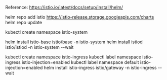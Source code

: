 Reference: https://istio.io/latest/docs/setup/install/helm/


helm repo add istio https://istio-release.storage.googleapis.com/charts
helm repo update

kubectl create namespace istio-system

helm install istio-base istio/base -n istio-system
helm install istiod istio/istiod -n istio-system --wait

kubectl create namespace istio-ingress
kubectl label namespace istio-ingress istio-injection=enabled
kubectl label namespace default istio-injection=enabled
helm install istio-ingress istio/gateway -n istio-ingress --wait
